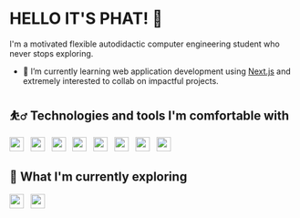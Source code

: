 
# HELLO IT'S PHAT! 👋

<!--
**PhattOZ/PhattOZ** is a ✨ _special_ ✨ repository because its `README.md` (this file) appears on your GitHub profile.

Here are some ideas to get you started:

- 🔭 I’m currently working on ...
- 🌱 I’m currently learning ...
- 👯 I’m looking to collaborate on ...
- 🤔 I’m looking for help with ...
- 💬 Ask me about ...
- 📫 How to reach me: ...
- 😄 Pronouns: ...
- ⚡ Fun fact: ...
-->

I'm a motivated flexible autodidactic computer engineering student who never stops exploring.

- 🌱 I’m currently learning web application development using [Next.js](https://github.com/vercel/next.js/) and extremely interested to collab on impactful projects.

## ⛹️‍♂️ Technologies and tools I'm comfortable with
<img src='https://img.shields.io/badge/-HTML5-282c34?logo=html5' height=25> &nbsp;
<img src='https://img.shields.io/badge/-CSS3-282c34?logo=css3&logoColor=264de4' height=25> &nbsp;
<img src='https://img.shields.io/badge/-JavaScript-282c34?logo=javascript' height=25> &nbsp;
<img src='https://img.shields.io/badge/-MDN Web Docs-282c34?logo=mdnwebdocs' height=25> &nbsp;
<img src='https://img.shields.io/badge/-Tailwind CSS-282c34?logo=tailwindcss' height=25> &nbsp;
<img src='https://img.shields.io/badge/-Node.js-282c34?logo=node.js' height=25> &nbsp;
<img src='https://img.shields.io/badge/-React-282c34?logo=react' height=25> &nbsp;
<img src='https://img.shields.io/badge/-Next.js-282c34?logo=next.js&logoColor=ebecf0' height=25>

## 🤿 What I'm currently exploring
<img src='https://img.shields.io/badge/-Nuxt.js-282c34?logo=nuxt.js&logoColor=41b883' height=25> &nbsp;
<img src='https://img.shields.io/badge/-Sass-282c34?logo=sass' height=25> &nbsp;
